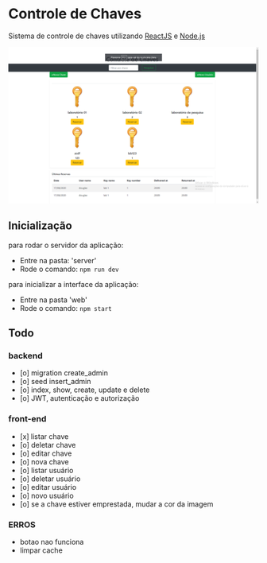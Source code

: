 # Controle de Chaves
Sistema de controle de chaves utilizando <a href='https://pt-br.reactjs.org/'>ReactJS</a> e <a href='https://www.nodejs.org/'>Node.js</a>

![Alt text](home.png?raw=true "Optional Title")

## Inicialização
para rodar o servidor da aplicação:
<ul>  
  <li>Entre na pasta: 'server'</li>
  <li>Rode o comando: <code>npm run dev</code></li> 
</ul>

para inicializar a interface da aplicação:
<ul>
  <li>Entre na pasta 'web'</li>
  <li>Rode o comando: <code>npm start</code></li>
</ul>

## Todo
### backend    
<ul>
  <li>[o] migration create_admin</li>
  <li>[o] seed insert_admin</li>
  <li>[o] index, show, create, update e delete</li>
  <li>[o] JWT, autenticação e autorização</li>
</ul> 
  
     
### front-end
<ul>
  <li>[x] listar chave  </li>
  <li>[o] deletar chave</li>
  <li>[o] editar chave</li>
  <li>[o] nova chave</li>

  <li>[o] listar usuário</li>
  <li>[o] deletar usuário</li>
  <li>[o] editar usuário</li>
  <li>[o] novo usuário</li>
 
  <li>[o] se a chave estiver emprestada, mudar a cor da imagem</li>
</ul>


### ERROS
  - botao nao funciona
  - limpar cache
